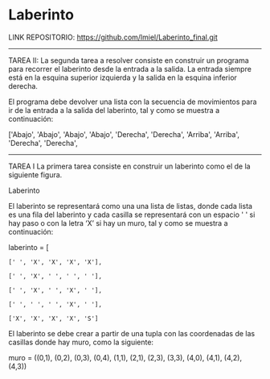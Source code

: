 # Laberinto
LINK REPOSITORIO: https://github.com/lmiel/Laberinto_final.git
________________________________________________________________________________________________________________________________________
TAREA II:
La segunda tarea a resolver consiste en construir un programa para recorrer el laberinto desde la entrada a la salida. La entrada siempre está en la esquina superior izquierda y la salida en la esquina inferior derecha.

El programa debe devolver una lista con la secuencia de movimientos para ir de la entrada a la salida del laberinto, tal y como se muestra a continuación:

['Abajo', 'Abajo', 'Abajo', 'Abajo', 'Derecha', 'Derecha', 'Arriba', 'Arriba', 'Derecha', 'Derecha',
________________________________________________________________________________________________________________________________________

TAREA I
La primera tarea consiste en construir un laberinto como el de la siguiente figura.

Laberinto

El laberinto se representará como una una lista de listas, donde cada lista es una fila del laberinto y cada casilla se representará con un espacio ' ' si hay paso o con la letra ‘X’ si hay un muro, tal y como se muestra a continuación:

laberinto = [

    [' ', 'X', 'X', 'X', 'X'],
    
    [' ', 'X', ' ', ' ', ' '],
    
    [' ', 'X', ' ', 'X', ' '], 
    
    [' ', ' ', ' ', 'X', ' '], 
    
    ['X', 'X', 'X', 'X', 'S']
    
El laberinto se debe crear a partir de una tupla con las coordenadas de las casillas donde hay muro, como la siguiente:

muro = ((0,1), (0,2), (0,3), (0,4), (1,1), (2,1), (2,3), (3,3), (4,0), (4,1), (4,2), (4,3))
